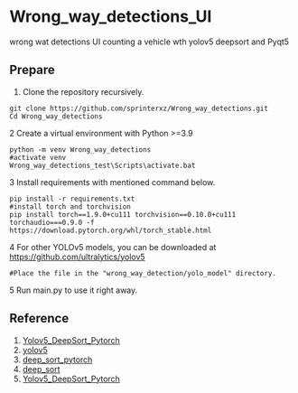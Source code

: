 # Wrong_way_detections_UI
wrong wat detections UI counting a vehicle wth yolov5 deepsort and Pyqt5

## Prepare
1. Clone the repository recursively.
~~~
git clone https://github.com/sprinterxz/Wrong_way_detections.git
Cd Wrong_way_detections
~~~

2 Create a virtual environment with Python >=3.9
~~~
python -m venv Wrong_way_detections
#activate venv
Wrong_way_detections_test\Scripts\activate.bat
~~~

3 Install requirements with mentioned command below.
~~~
pip install -r requirements.txt
#install torch and torchvision
pip install torch==1.9.0+cu111 torchvision==0.10.0+cu111 torchaudio===0.9.0 -f https://download.pytorch.org/whl/torch_stable.html
~~~

4 For other YOLOv5 models, you can be downloaded at https://github.com/ultralytics/yolov5
~~~
#Place the file in the "wrong_way_detection/yolo_model" directory.
~~~

5 Run main.py to use it right away.





## Reference
1) [Yolov5_DeepSort_Pytorch](https://github.com/mikel-brostrom/Yolov5_DeepSort_Pytorch)   
2) [yolov5](https://github.com/ultralytics/yolov5)  
3) [deep_sort_pytorch](https://github.com/ZQPei/deep_sort_pytorch)       
4) [deep_sort](https://github.com/nwojke/deep_sort)
5) [Yolov5_DeepSort_Pytorch](https://github.com/dongdv95/yolov5/tree/master/Yolov5_DeepSort_Pytorch)

